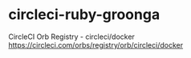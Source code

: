 # circleci-ruby-groonga

CircleCI Orb Registry - circleci/docker https://circleci.com/orbs/registry/orb/circleci/docker
